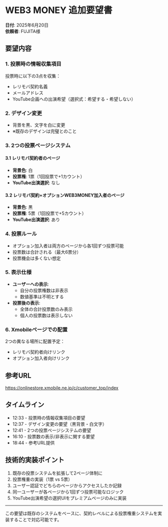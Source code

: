 # WEB3 MONEY 追加要望書

**日付**: 2025年6月20日  
**依頼者**: FUJITA様

## 要望内容

### 1. 投票時の情報収集項目
投票時に以下の3点を収集：
- レリモバ契約名義
- メールアドレス
- YouTube企画への出演希望（選択式：希望する・希望しない）

### 2. デザイン変更
- 背景を黒、文字を白に変更
- ※既存のデザインは完璧とのこと

### 3. 2つの投票ページシステム

#### 3.1 レリモバ契約者のページ
- **背景色**: 白
- **投票権**: 1票（1回投票で+1カウント）
- **YouTube出演選択**: なし

#### 3.2 レリモバ契約+オプションWEB3MONEY加入者のページ  
- **背景色**: 黒
- **投票権**: 5票（1回投票で+5カウント）
- **YouTube出演選択**: あり

### 4. 投票ルール
- オプション加入者は両方のページから各1回ずつ投票可能
- 投票数は合計される（最大6票分）
- 投票機会は多くない想定

### 5. 表示仕様
- **ユーザーへの表示**:
  - 自分の投票権数は非表示
  - 数値基準は不明とする
- **投票後の表示**:
  - 全体の合計投票数のみ表示
  - 個人の投票数は表示しない

### 6. Xmobileページでの配置
2つの異なる場所に配置予定：
- レリモバ契約者向けリンク
- オプション加入者向けリンク

## 参考URL
https://onlinestore.xmobile.ne.jp/c/customer_top/index

## タイムライン
- 12:33 - 投票時の情報収集項目の要望
- 12:37 - デザイン変更の要望（黒背景・白文字）
- 12:41 - 2つの投票ページシステムの要望
- 16:10 - 投票数の表示/非表示に関する要望
- 18:44 - 参考URL提供

## 技術的実装ポイント
1. 既存の投票システムを拡張して2ページ体制に
2. 投票権重の実装（1票 vs 5票）
3. ユーザー認証でどちらのページからアクセスしたか記録
4. 同一ユーザーが各ページから1回ずつ投票可能なロジック
5. YouTube出演希望の選択UIをプレミアムページのみに実装

---

この要望は既存のシステムをベースに、契約レベルによる投票権重システムを実装することで対応可能です。